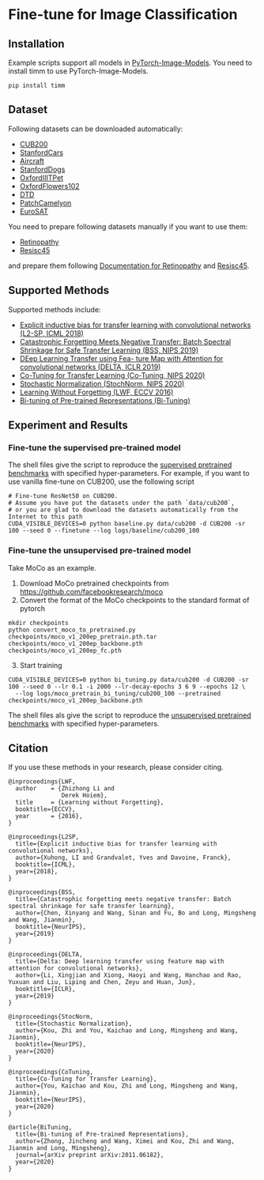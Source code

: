 # Fine-tune for Image Classification

## Installation
Example scripts support all models in [PyTorch-Image-Models](https://github.com/rwightman/pytorch-image-models).
You need to install timm to use PyTorch-Image-Models.

```
pip install timm
```

## Dataset

Following datasets can be downloaded automatically:

- [CUB200](http://www.vision.caltech.edu/visipedia/CUB-200-2011.html)
- [StanfordCars](https://ai.stanford.edu/~jkrause/cars/car_dataset.html)
- [Aircraft](https://www.robots.ox.ac.uk/~vgg/data/fgvc-aircraft/)
- [StanfordDogs](http://vision.stanford.edu/aditya86/ImageNetDogs/)
- [OxfordIIITPet](https://www.robots.ox.ac.uk/~vgg/data/pets/)
- [OxfordFlowers102](https://www.robots.ox.ac.uk/~vgg/data/flowers/102/)
- [DTD](https://www.robots.ox.ac.uk/~vgg/data/dtd/index.html)
- [PatchCamelyon](https://patchcamelyon.grand-challenge.org/)
- [EuroSAT](https://github.com/phelber/eurosat)

You need to prepare following datasets manually if you want to use them:
- [Retinopathy](https://www.kaggle.com/c/diabetic-retinopathy-detection/data)
- [Resisc45](http://www.escience.cn/people/JunweiHan/NWPU-RESISC45.html)

and prepare them following [Documentation for Retinopathy](/common/vision/datasets/retinopathy.py) and [Resisc45](/common/vision/datasets/resisc45.py).

## Supported Methods

Supported methods include:

- [Explicit inductive bias for transfer learning with convolutional networks
    (L2-SP, ICML 2018)](https://arxiv.org/abs/1802.01483)
- [Catastrophic Forgetting Meets Negative Transfer: Batch Spectral Shrinkage for Safe Transfer Learning (BSS, NIPS 2019)](https://proceedings.neurips.cc/paper/2019/file/c6bff625bdb0393992c9d4db0c6bbe45-Paper.pdf)
- [DEep Learning Transfer using Fea- ture Map with Attention for convolutional networks (DELTA, ICLR 2019)](https://openreview.net/pdf?id=rkgbwsAcYm)
- [Co-Tuning for Transfer Learning (Co-Tuning, NIPS 2020)](http://ise.thss.tsinghua.edu.cn/~mlong/doc/co-tuning-for-transfer-learning-nips20.pdf)
- [Stochastic Normalization (StochNorm, NIPS 2020)](https://papers.nips.cc/paper/2020/file/bc573864331a9e42e4511de6f678aa83-Paper.pdf)
- [Learning Without Forgetting (LWF, ECCV 2016)](https://arxiv.org/abs/1606.09282)
- [Bi-tuning of Pre-trained Representations (Bi-Tuning)](https://arxiv.org/abs/2011.06182?utm_source=feedburner&utm_medium=feed&utm_campaign=Feed%3A+arxiv%2FQSXk+%28ExcitingAds%21+cs+updates+on+arXiv.org%29)

## Experiment and Results

### Fine-tune the supervised pre-trained model

The shell files give the script to reproduce the [supervised pretrained benchmarks](/docs/talib/benchmarks/image_classification.rst) with specified hyper-parameters.
For example, if you want to use vanilla fine-tune on CUB200, use the following script

```shell script
# Fine-tune ResNet50 on CUB200.
# Assume you have put the datasets under the path `data/cub200`, 
# or you are glad to download the datasets automatically from the Internet to this path
CUDA_VISIBLE_DEVICES=0 python baseline.py data/cub200 -d CUB200 -sr 100 --seed 0 --finetune --log logs/baseline/cub200_100
```


### Fine-tune the unsupervised pre-trained model
Take MoCo as an example. 

1. Download MoCo pretrained checkpoints from https://github.com/facebookresearch/moco
2. Convert  the format of the MoCo checkpoints to the standard format of pytorch
```shell
mkdir checkpoints
python convert_moco_to_pretrained.py checkpoints/moco_v1_200ep_pretrain.pth.tar checkpoints/moco_v1_200ep_backbone.pth checkpoints/moco_v1_200ep_fc.pth
```
3. Start training
```shell
CUDA_VISIBLE_DEVICES=0 python bi_tuning.py data/cub200 -d CUB200 -sr 100 --seed 0 --lr 0.1 -i 2000 --lr-decay-epochs 3 6 9 --epochs 12 \
  --log logs/moco_pretrain_bi_tuning/cub200_100 --pretrained checkpoints/moco_v1_200ep_backbone.pth
```
The shell files als give the script to reproduce the [unsupervised pretrained benchmarks](/docs/talib/benchmarks/image_classification.rst#) with specified hyper-parameters.


## Citation
If you use these methods in your research, please consider citing.

```
@inproceedings{LWF,
  author    = {Zhizhong Li and
               Derek Hoiem},
  title     = {Learning without Forgetting},
  booktitle={ECCV},
  year      = {2016},
}

@inproceedings{L2SP,
  title={Explicit inductive bias for transfer learning with convolutional networks},
  author={Xuhong, LI and Grandvalet, Yves and Davoine, Franck},
  booktitle={ICML},
  year={2018},
}

@inproceedings{BSS,
  title={Catastrophic forgetting meets negative transfer: Batch spectral shrinkage for safe transfer learning},
  author={Chen, Xinyang and Wang, Sinan and Fu, Bo and Long, Mingsheng and Wang, Jianmin},
  booktitle={NeurIPS},
  year={2019}
}

@inproceedings{DELTA,
  title={Delta: Deep learning transfer using feature map with attention for convolutional networks},
  author={Li, Xingjian and Xiong, Haoyi and Wang, Hanchao and Rao, Yuxuan and Liu, Liping and Chen, Zeyu and Huan, Jun},
  booktitle={ICLR},
  year={2019}
}

@inproceedings{StocNorm,
  title={Stochastic Normalization},
  author={Kou, Zhi and You, Kaichao and Long, Mingsheng and Wang, Jianmin},
  booktitle={NeurIPS},
  year={2020}
}

@inproceedings{CoTuning,
  title={Co-Tuning for Transfer Learning},
  author={You, Kaichao and Kou, Zhi and Long, Mingsheng and Wang, Jianmin},
  booktitle={NeurIPS},
  year={2020}
}

@article{BiTuning,
  title={Bi-tuning of Pre-trained Representations},
  author={Zhong, Jincheng and Wang, Ximei and Kou, Zhi and Wang, Jianmin and Long, Mingsheng},
  journal={arXiv preprint arXiv:2011.06182},
  year={2020}
}
```
